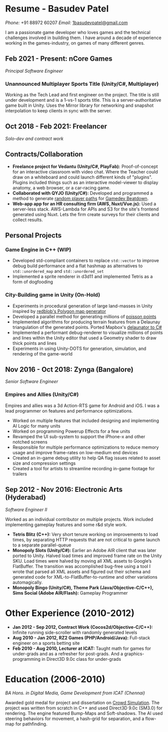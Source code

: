 # Resume - Basudev Patel

_Phone:_ +91 88972 60207
_Email:_ [1basudevpatel@gmail.com](mailto:1basudevpatel@gmail.com)

I am a passionate game developer who loves games and the technical challenges involved in building them. I have around a decade of experience working in the games-industry, on games of many different genres.

## Feb 2021 - Present: nCore Games
_Principal Software Engineer_

### Unannounced Multiplayer Sports Title (Unity/C#, Multiplayer)
Working as the Tech Lead and first engineer on the project. The title is still under development and is a 1-vs-1 sports title. This is a server-authoritative game built in Unity. Uses the Mirror library for networking and snapshot interpolation to keep clients in sync with the server.

## Oct 2018 - Feb 2021: Freelancer
_Solo-dev and contract work_

## Contracts/Collaboration

- **Freelance project for Vedantu (Unity/C#, PlayFab):** Proof-of-concept for an interactive classroom with video chat. Where the Teacher could draw on a whiteboard and could launch different kinds of "plugins". Plugins included things such as an interactive model-viewer to display anatomy, a web browser, or a car-racing game.
- **Collaborated with QYJO (Unity/C#):** Developed and programmed a method to generate [random player paths](https://medium.com/@1basudevpatel/random-paths-in-gamedev-beatdown-a913a1d8c5e6) for [Gamedev Beatdown](https://store.steampowered.com/app/1100300/Gamedev_Beatdown/).
- **Web-app app for an HR consulting firm (AWS, Nuxt/Vue.js):** Used a server-less stack. AWS-Lambda for APIs and S3 for the site's frontend generated using Nuxt. Lets the firm create surveys for their clients and collect results.

## Personal Projects

### Game Engine in C++ (WIP)
- Developed std-compliant containers to replace `std::vector` to improve debug build performance and a flat hashmap as alternatives to `std::unordered_map` and `std::unordered_set`
- Implemented a sprite renderer in d3d11 and implemented Tetris as a form of dogfooding

### City-Building game in Unity (On-Hold)
- Experiments in procedural generation of large land-masses in Unity inspired by [redblob's Polygon map generator](https://www.redblobgames.com/maps/mapgen2/)
- Developed a parallel method for generating millions of [poisson points](https://medium.com/@1basudevpatel/faster-poisson-sampling-a76cb9a99825)
- Implemented algorithms for producing terrain features from a Delaunay triangulation of the generated points. Ported Mapbox's [delaunator to C#](https://gist.github.com/bapel/c8888e6e7d365d126f454598331b9f19)
- Implemented a performant debug-renderer to visualize millions of points and lines within the Unity editor that used a Geometry shader to draw thick points and lines
- Experiments in using Unity-DOTS for generation, simulation, and rendering of the game-world

## Nov 2016 - Oct 2018: Zynga (Bangalore)
_Senior Software Engineer_

### Empires and Allies (Unity/C#)
Empires and allies was a 3d Action-RTS game for Android and iOS. I was a lead programmer on features and performance optimizations.

- Worked on multiple features that included designing and implementing AI Logic for many units
- Worked on programming Powerup Effects for a few units
- Revamped the UI sub-system to support the iPhone-x and other notched screens
- Responsible for multiple performance optimizations to reduce memory usage and improve frame-rates on low-medium end devices
- Created an in-game debug utility to help QA flag issues related to asset size and compression settings
- Created a tool for artists to streamline recording in-game footage for trailers

## Sep 2012 - Nov 2016: Electronic Arts (Hyderabad)
_Software Engineer II_

Worked as an individual contributor on multiple projects. Work included implementing gameplay features and some r&d style work.

- **Tetris Blitz (C++):** Very short tenure working on improvements to load times, by separating HTTP requests that are not critical to game launch to a separate parallel-queue
- **Monopoly Slots (Unity/C#):** Earlier an Adobe AIR client that was later ported to Unity. Halved load times and improved frame rate on the Unity SKU. Load times were halved by moving all XML assets to Google’s FlatBuffer. The transition was accomplished bug-free using a tool I wrote that parsed all XML assets and figured out their schema and generated code for XML-to-FlatBuffer-to-runtime and other variations automagically.
- **Monopoly Bingo (Unity/C#), Theme Park (Java/Objective-C/C++), Sims Social (Adobe AIR/Flash):** Gameplay Programmer

# Other Experience (2010-2012)

- **Jan 2012 - Sep 2012, Contract Work (Cocos2d/Objective-C/C++):** Infinite running side-scroller with randomly generated levels
- **Aug 2010 - Jan 2012, RZ2 Games (PHP/Android/Java):** Full-stack engineer on a sports betting site
- **Feb 2010 - Aug 2010, Lecturer at ICAT:** Taught math for games for under-grads and as a refresher for post-grads. And a graphics-programming in Direct3D 9.0c class for under-grads

# Education (2006-2010)
_BA Hons. in Digital Media, Game Development from ICAT (Chennai)_

Awarded gold medal for project and dissertation on [Crowd Simulation](https://www.youtube.com/watch?v=vxSII4mlig8). The project was written from scratch in C++ and used Direct3D 9.0c (SM3.0) for rendering. The engine featured Bump-Maps and Soft-shadows. The AI used steering behaviors for movement, a hash-grid for separation, and a flow-map for pathfinding.
